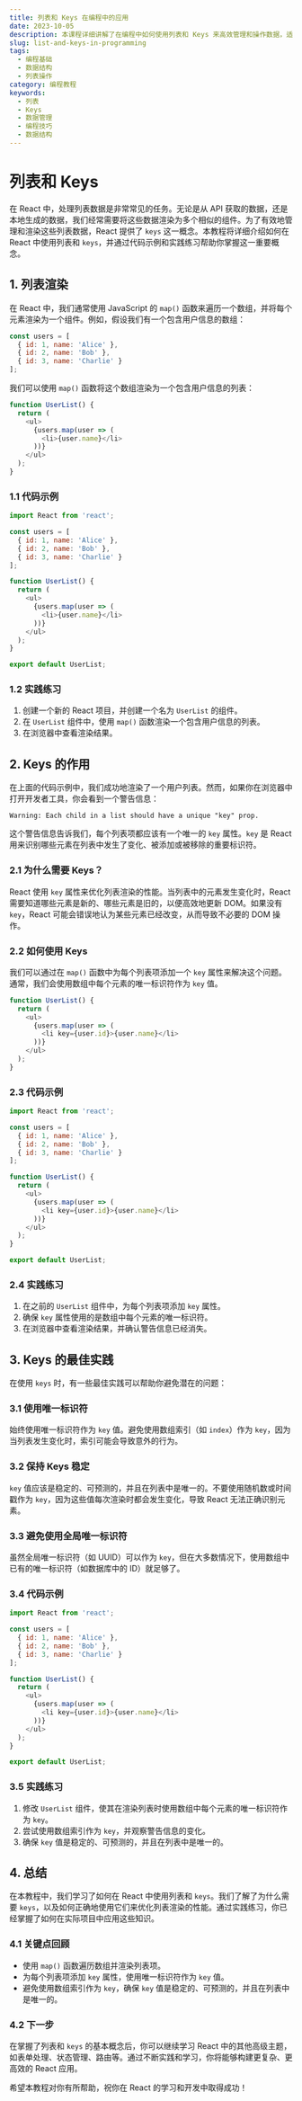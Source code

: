 ```yaml
---
title: 列表和 Keys 在编程中的应用
date: 2023-10-05
description: 本课程详细讲解了在编程中如何使用列表和 Keys 来高效管理和操作数据，适合所有编程初学者和进阶开发者。
slug: list-and-keys-in-programming
tags:
  - 编程基础
  - 数据结构
  - 列表操作
category: 编程教程
keywords:
  - 列表
  - Keys
  - 数据管理
  - 编程技巧
  - 数据结构
---
```


# 列表和 Keys

在 React 中，处理列表数据是非常常见的任务。无论是从 API 获取的数据，还是本地生成的数据，我们经常需要将这些数据渲染为多个相似的组件。为了有效地管理和渲染这些列表数据，React 提供了 `keys` 这一概念。本教程将详细介绍如何在 React 中使用列表和 `keys`，并通过代码示例和实践练习帮助你掌握这一重要概念。

## 1. 列表渲染

在 React 中，我们通常使用 JavaScript 的 `map()` 函数来遍历一个数组，并将每个元素渲染为一个组件。例如，假设我们有一个包含用户信息的数组：

```javascript
const users = [
  { id: 1, name: 'Alice' },
  { id: 2, name: 'Bob' },
  { id: 3, name: 'Charlie' }
];
```

我们可以使用 `map()` 函数将这个数组渲染为一个包含用户信息的列表：

```javascript
function UserList() {
  return (
    <ul>
      {users.map(user => (
        <li>{user.name}</li>
      ))}
    </ul>
  );
}
```

### 1.1 代码示例

```javascript
import React from 'react';

const users = [
  { id: 1, name: 'Alice' },
  { id: 2, name: 'Bob' },
  { id: 3, name: 'Charlie' }
];

function UserList() {
  return (
    <ul>
      {users.map(user => (
        <li>{user.name}</li>
      ))}
    </ul>
  );
}

export default UserList;
```

### 1.2 实践练习

1. 创建一个新的 React 项目，并创建一个名为 `UserList` 的组件。
2. 在 `UserList` 组件中，使用 `map()` 函数渲染一个包含用户信息的列表。
3. 在浏览器中查看渲染结果。

## 2. Keys 的作用

在上面的代码示例中，我们成功地渲染了一个用户列表。然而，如果你在浏览器中打开开发者工具，你会看到一个警告信息：

```
Warning: Each child in a list should have a unique "key" prop.
```

这个警告信息告诉我们，每个列表项都应该有一个唯一的 `key` 属性。`key` 是 React 用来识别哪些元素在列表中发生了变化、被添加或被移除的重要标识符。

### 2.1 为什么需要 Keys？

React 使用 `key` 属性来优化列表渲染的性能。当列表中的元素发生变化时，React 需要知道哪些元素是新的、哪些元素是旧的，以便高效地更新 DOM。如果没有 `key`，React 可能会错误地认为某些元素已经改变，从而导致不必要的 DOM 操作。

### 2.2 如何使用 Keys

我们可以通过在 `map()` 函数中为每个列表项添加一个 `key` 属性来解决这个问题。通常，我们会使用数组中每个元素的唯一标识符作为 `key` 值。

```javascript
function UserList() {
  return (
    <ul>
      {users.map(user => (
        <li key={user.id}>{user.name}</li>
      ))}
    </ul>
  );
}
```

### 2.3 代码示例

```javascript
import React from 'react';

const users = [
  { id: 1, name: 'Alice' },
  { id: 2, name: 'Bob' },
  { id: 3, name: 'Charlie' }
];

function UserList() {
  return (
    <ul>
      {users.map(user => (
        <li key={user.id}>{user.name}</li>
      ))}
    </ul>
  );
}

export default UserList;
```

### 2.4 实践练习

1. 在之前的 `UserList` 组件中，为每个列表项添加 `key` 属性。
2. 确保 `key` 属性使用的是数组中每个元素的唯一标识符。
3. 在浏览器中查看渲染结果，并确认警告信息已经消失。

## 3. Keys 的最佳实践

在使用 `keys` 时，有一些最佳实践可以帮助你避免潜在的问题：

### 3.1 使用唯一标识符

始终使用唯一标识符作为 `key` 值。避免使用数组索引（如 `index`）作为 `key`，因为当列表发生变化时，索引可能会导致意外的行为。

### 3.2 保持 Keys 稳定

`key` 值应该是稳定的、可预测的，并且在列表中是唯一的。不要使用随机数或时间戳作为 `key`，因为这些值每次渲染时都会发生变化，导致 React 无法正确识别元素。

### 3.3 避免使用全局唯一标识符

虽然全局唯一标识符（如 UUID）可以作为 `key`，但在大多数情况下，使用数组中已有的唯一标识符（如数据库中的 ID）就足够了。

### 3.4 代码示例

```javascript
import React from 'react';

const users = [
  { id: 1, name: 'Alice' },
  { id: 2, name: 'Bob' },
  { id: 3, name: 'Charlie' }
];

function UserList() {
  return (
    <ul>
      {users.map(user => (
        <li key={user.id}>{user.name}</li>
      ))}
    </ul>
  );
}

export default UserList;
```

### 3.5 实践练习

1. 修改 `UserList` 组件，使其在渲染列表时使用数组中每个元素的唯一标识符作为 `key`。
2. 尝试使用数组索引作为 `key`，并观察警告信息的变化。
3. 确保 `key` 值是稳定的、可预测的，并且在列表中是唯一的。

## 4. 总结

在本教程中，我们学习了如何在 React 中使用列表和 `keys`。我们了解了为什么需要 `keys`，以及如何正确地使用它们来优化列表渲染的性能。通过实践练习，你已经掌握了如何在实际项目中应用这些知识。

### 4.1 关键点回顾

- 使用 `map()` 函数遍历数组并渲染列表项。
- 为每个列表项添加 `key` 属性，使用唯一标识符作为 `key` 值。
- 避免使用数组索引作为 `key`，确保 `key` 值是稳定的、可预测的，并且在列表中是唯一的。

### 4.2 下一步

在掌握了列表和 `keys` 的基本概念后，你可以继续学习 React 中的其他高级主题，如表单处理、状态管理、路由等。通过不断实践和学习，你将能够构建更复杂、更高效的 React 应用。

希望本教程对你有所帮助，祝你在 React 的学习和开发中取得成功！